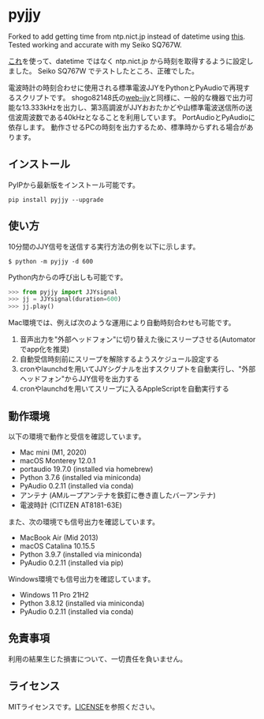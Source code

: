 # pyjjy
Forked to add getting time from ntp.nict.jp instead of datetime using [this](https://stackoverflow.com/questions/36500197/how-to-get-time-from-an-ntp-server).
Tested working and accurate with my Seiko SQ767W.

[これ](https://stackoverflow.com/questions/36500197/how-to-get-time-from-an-ntp-server)を使って、datetime ではなく ntp.nict.jp から時刻を取得するように設定しました。
Seiko SQ767W でテストしたところ、正確でした。

電波時計の時刻合わせに使用される標準電波JJYをPythonとPyAudioで再現するスクリプトです。
shogo82148氏の[web-jjy](https://github.com/shogo82148/web-jjy)と同様に、一般的な機器で出力可能な13.333kHzを出力し、第3高調波がJJYおおたかどや山標準電波送信所の送信波周波数である40kHzとなることを利用しています。
PortAudioとPyAudioに依存します。
動作させるPCの時刻を出力するため、標準時からずれる場合があります。

## インストール
PyIPから最新版をインストール可能です。
```
pip install pyjjy --upgrade
```

## 使い方
10分間のJJY信号を送信する実行方法の例を以下に示します。
```
$ python -m pyjjy -d 600
```
Python内からの呼び出しも可能です。
```python
>>> from pyjjy import JJYsignal
>>> jj = JJYsignal(duration=600)
>>> jj.play()
```

Mac環境では、例えば次のような運用により自動時刻合わせも可能です。
1. 音声出力を"外部ヘッドフォン"に切り替えた後にスリープさせる(Automatorでapp化を推奨)
1. 自動受信時刻前にスリープを解除するようスケジュール設定する
1. cronやlaunchdを用いてJJYシグナルを出すスクリプトを自動実行し、"外部ヘッドフォン"からJJY信号を出力する
1. cronやlaunchdを用いてスリープに入るAppleScriptを自動実行する

## 動作環境
以下の環境で動作と受信を確認しています。

- Mac mini (M1, 2020)
- macOS Monterey 12.0.1
- portaudio 19.7.0 (installed via homebrew)
- Python 3.7.6 (installed via miniconda)
- PyAudio 0.2.11 (installed via conda)
- アンテナ (AMループアンテナを鉄釘に巻き直したバーアンテナ)
- 電波時計 (CITIZEN AT8181-63E)

また、次の環境でも信号出力を確認しています。

- MacBook Air (Mid 2013)
- macOS Catalina 10.15.5
- Python 3.9.7 (installed via miniconda)
- PyAudio 0.2.11 (installed via pip)

Windows環境でも信号出力を確認しています。

- Windows 11 Pro 21H2
- Python 3.8.12 (installed via miniconda)
- PyAudio 0.2.11 (installed via conda)

## 免責事項
利用の結果生じた損害について、一切責任を負いません。

## ライセンス
MITライセンスです。[LICENSE](https://github.com/ehki/pyjjy/blob/fa0ab6afabf93bb23cc5add16d9ead583435134b/LICENSE)を参照ください。
